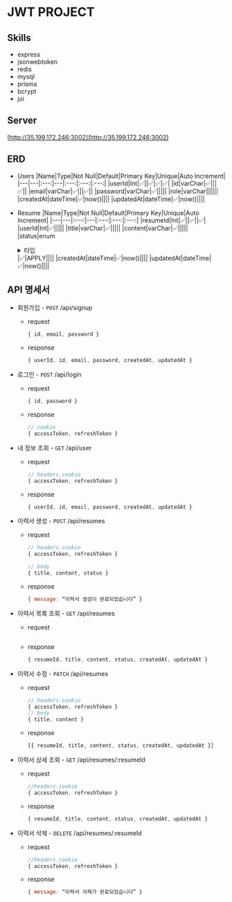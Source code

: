# JWT PROJECT

## Skills

- express
- jsonwebtoken
- redis
- mysql
- prisma
- bcrypt
- joi

## Server
[http://35.199.172.246:3002](http://35.199.172.246:3002)

## ERD
- Users
    |Name|Type|Not Null|Default|Primary Key|Unique|Auto Increment|
    |---|---|:---:|---|:---:|:---:|:---:|
    |userId|Int|✅||✅|✅|✅|
    |id|varChar|✅|||✅||
    |email|varChar|✅|||✅||
    |password|varChar|✅|||||
    |role|varChar||||||
    |createdAt|dateTime|✅|now()||||
    |updatedAt|dateTime|✅|now()||||
    
- Resume
    |Name|Type|Not Null|Default|Primary Key|Unique|Auto Increment|
    |---|---|:---:|---|:---:|:---:|:---:|
    |resumeId|Int|✅||✅||✅|
    |userId|Int|✅|||||
    |title|varChar|✅|||||
    |content|varChar|✅|||||
    |status|enum<details><summary>타입</summary><div>APPLY</div><div>DROP</div><div>PASS</div><div>INTERVIEW1</div><div>INTERVIEW2</div><div>FINAL_PASS</div></details>|✅|APPLY||||
    |createdAt|dateTime|✅|now()||||
    |updatedAt|dateTime|✅|now()||||

## API 명세서

- 회원가입 - `POST` /api/signup

  - request
    ```js
    { id, email, password }
    ```
  - response
    ```js
    { userId, id, email, password, createdAt, updatedAt }
    ```

- 로그인 - `POST` /api/login

  - request
    ```js
    { id, password }
    ```
  - response

    ```js
    // cookie
    { accessToken, refreshToken }
    ```

- 내 정보 조회 - `GET` /api/user

  - request

    ```js
    // headers.cookie
    { accessToken, refreshToken }
    ```

  - response
    ```js
    { userId, id, email, password, createdAt, updatedAt }
    ```

- 이력서 생성 - `POST` /api/resumes

  - request
    ```js
    // headers.cookie
    { accessToken, refreshToken }

    // body
    { title, content, status }
    ```
  - response
    ```js
    { message: “이력서 생성이 완료되었습니다” }
    ```

- 이력서 목록 조회 - `GET` /api/resumes

  - request
    ```js

    ```
  - response
    ```js
    { resumeId, title, content, status, createdAt, updatedAt }
    ```

- 이력서 수정 - `PATCH` /api/resumes

  - request
    ```js
    // headers.cookie
    { accessToken, refreshToken }
    // body
    { title, content }
    ```
  - response
    ```js
    [{ resumeId, title, content, status, createdAt, updatedAt }]
    ```

- 이력서 상세 조회 - `GET` /api/resumes/:resumeId

  - request
    ```js
    //headers.cookie
    { accessToken, refreshToken }
    ```
  - response
    ```js
    { resumeId, title, content, status, createdAt, updatedAt }
    ```

- 이력서 삭제 - `DELETE` /api/resumes/:resumeId
  - request
    ```js
    //headers.cookie
    { accessToken, refreshToken }
    ```
  - response
    ```js
    { message: “이력서 삭제가 완료되었습니다” }
    ```

